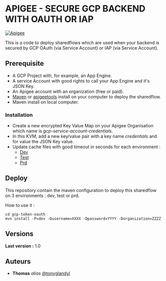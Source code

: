 # APIGEE - SECURE GCP BACKEND WITH OAUTH OR IAP

[![Apigee](https://upload.wikimedia.org/wikipedia/commons/a/aa/Apigee_logo.svg)](https://cloud.google.com/apigee)

This is a code to deploy sharedflows which are used when your backend is secured by GCP OAuth (via Service Account) or IAP (via Service Account).

## Prerequisite

- A GCP Project with, for example, an App Engine.
- A service Account with good rights to call your App Engine and it's JSON Key.
- An Apigee account with an organization (free or paid).
- [Maven](https://github.com/apigee/apigee-deploy-maven-plugin) or [apigeetools](https://github.com/apigee/apigeetool-node) install on your computer to deploy the sharedflow.
- Maven install on local computer.

### Installation

- Create a new encrypted Key Value Map on your Apigee Organisation which name is _gcp-service-account-credentials_.
- In this KVM, add a new key/value pair with a key name _credentials_ and for value the JSON Key value.
- Update cache files with good timeout in seconds for each environment :
    - [Dev](sharedflows/gcp-token-oauth/env/dev/caches.json)
    - [Test](sharedflows/gcp-token-oauth/env/test/caches.json)
    - [Prd](sharedflows/gcp-token-oauth/env/prd/caches.json)

## Deploy

This repository contain the maven configuration to deploy this sharedflow on 3 environments : dev, test or prd.

How to use it :
```
cd gcp-token-oauth
mvn install -P=dev -Dusername=XXXX -Dpassword=YYYY -Dorganization=ZZZZ
```

## Versions

**Last version :** 1.0

## Auteurs

* **Thomas** _alias_ [@tonyglandyl](https://github.com/tonyglandyl28)

